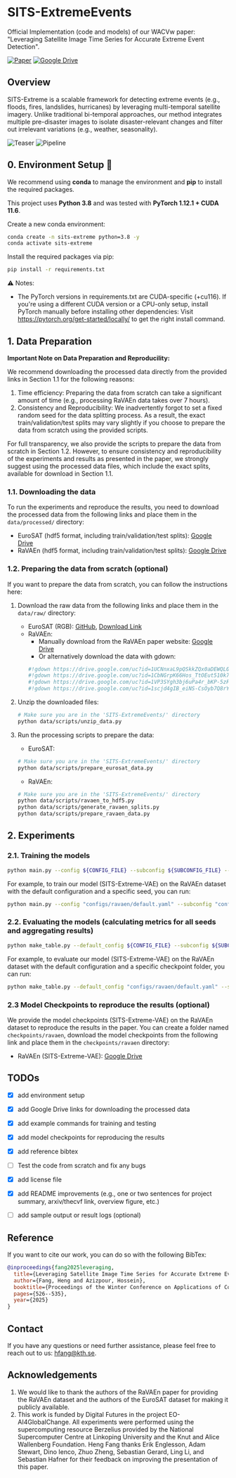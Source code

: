 # SITS-ExtremeEvents
Official Implementation (code and models) of our WACVw paper: "Leveraging Satellite Image Time Series for Accurate Extreme Event Detection".

[![Paper](https://img.shields.io/badge/Paper-WACVw%202025-blue)](https://openaccess.thecvf.com/content/WACV2025W/GeoCV/html/Fang_Leveraging_Satellite_Image_Time_Series_for_Accurate_Extreme_Event_Detection_WACVW_2025_paper.html)
[![Google Drive](https://img.shields.io/badge/Data-Google%20Drive-orange)](https://drive.google.com/drive/folders/13xS_ewTuenqaj7yCZ9g4_2RNCcQNDCMU?usp=drive_link)

## Overview

SITS-Extreme is a scalable framework for detecting extreme events (e.g., floods, fires, landslides, hurricanes) by leveraging multi-temporal satellite imagery. Unlike traditional bi-temporal approaches, our method integrates multiple pre-disaster images to isolate disaster-relevant changes and filter out irrelevant variations (e.g., weather, seasonality).

![Teaser](figures/teaser.png)
![Pipeline](figures/pipeline.png)



## 0. Environment Setup 🔧

We recommend using **conda** to manage the environment and **pip** to install the required packages.

This project uses **Python 3.8** and was tested with **PyTorch 1.12.1 + CUDA 11.6**.

Create a new conda environment:
```bash
conda create -n sits-extreme python=3.8 -y
conda activate sits-extreme
```

Install the required packages via pip:
```bash
pip install -r requirements.txt
```

⚠️ Notes:
- The PyTorch versions in requirements.txt are CUDA-specific (+cu116). If you're using a different CUDA version or a CPU-only setup, install PyTorch manually before installing other dependencies: Visit https://pytorch.org/get-started/locally/ to get the right install command.

## 1. Data Preparation

**Important Note on Data Preparation and Reproducility:**

We recommend downloading the processed data directly from the provided links in Section 1.1 for the following reasons:
1. Time efficiency: Preparing the data from scratch can take a significant amount of time (e.g., processing RaVAEn data takes over 7 hours).
2. Consistency and Reproducibility: We inadvertently forgot to set a fixed random seed for the data splitting process. As a result, the exact train/validation/test splits may vary slightly if you choose to prepare the data from scratch using the provided scripts. 

For full transparency, we also provide the scripts to prepare the data from scratch in Section 1.2. However, to ensure consistency and reproducibility of the experiments and results as presented in the paper, we strongly suggest using the processed data files, which include the exact splits, available for download in Section 1.1.

### 1.1. Downloading the data
To run the experiments and reproduce the results, you need to download the processed data from the following links and place them in the `data/processed/` directory:
<!-- TODO: Add Google Drive links before publication -->
- EuroSAT (hdf5 format, including train/validation/test splits): [Google Drive](https://drive.google.com/drive/folders/1f15oaI0-6Qqw-R25pXq-nTLN9ITS0VQp?usp=drive_link)
- RaVAEn (hdf5 format, including train/validation/test splits): [Google Drive](https://drive.google.com/drive/folders/1b5020p-2uq7RB-SNqIudJcqTii49KYKa?usp=drive_link)

### 1.2. Preparing the data from scratch (optional)
If you want to prepare the data from scratch, you can follow the instructions here:
1. Download the raw data from the following links and place them in the `data/raw/` directory:
    - EuroSAT (RGB): [GitHub](https://github.com/phelber/EuroSAT), [Download Link](https://madm.dfki.de/files/sentinel/EuroSAT.zip)
    - RaVAEn: 
        - Manually download from the RaVAEn paper website: [Google Drive](https://drive.google.com/drive/folders/1VEf49IDYFXGKcfvMsfh33VSiyx5MpHEn)
        - Or alternatively download the data with gdown:
        ```python
        #!gdown https://drive.google.com/uc?id=1UCNnxaL9pQSkkZQx0aDEWQL0UBXPXkv0 -O fires.zip
        #!gdown https://drive.google.com/uc?id=1CbNGrpK66Hos_TtOEut510k7CSHvSwkl -O landslides.zip
        #!gdown https://drive.google.com/uc?id=1VP3SYgh3bj6uPa4r_bKP-5zFP3JdGin8 -O hurricanes.zip
        #!gdown https://drive.google.com/uc?id=1scjd4gIB_eiNS-CsOyb7Q8rYWnl9TM-L -O floods.zip
        ```

2. Unzip the downloaded files:
    ```bash
    # Make sure you are in the 'SITS-ExtremeEvents/' directory
    python data/scripts/unzip_data.py
    ```

3. Run the processing scripts to prepare the data:
    - EuroSAT:
    ```bash
    # Make sure you are in the 'SITS-ExtremeEvents/' directory
    python data/scripts/prepare_eurosat_data.py
    ```
    - RaVAEn:
    ```bash
    # Make sure you are in the 'SITS-ExtremeEvents/' directory
    python data/scripts/ravaen_to_hdf5.py
    python data/scripts/generate_ravaen_splits.py
    python data/scripts/prepare_ravaen_data.py
    ```

<!-- **Important Note:** In the initial setup of this project, we forgot to set a fixed random seed for the data splitting process. As a result, the exact train/validation/test splits may vary slightly if you choose to prepare the data from scratch using the provided scripts (as outlined above in Section 1.2).

To ensure reproducility of the experiments and results as presented in the paper, we have provided the exact train/validation/test splits in the processed data files that you can download from the links in Section 1.1. -->

## 2. Experiments
### 2.1. Training the models
```bash
python main.py --config ${CONFIG_FILE} --subconfig ${SUBCONFIG_FILE} --seed ${SEED}
```

For example, to train our model (SITS-Extreme-VAE) on the RaVAEn dataset with the default configuration and a specific seed, you can run:
```bash
python main.py --config "configs/ravaen/default.yaml" --subconfig "configs/ravaen/vae.yaml" --seed 42
```

### 2.2. Evaluating the models (calculating metrics for all seeds and aggregating results)
```bash
python make_table.py --default_config ${CONFIG_FILE} --subconfig ${SUBCONFIG_FILE} --checkpoint_folder ${CHECKPOINT_FOLDER} --dataset ${DATASET}
```

For example, to evaluate our model (SITS-Extreme-VAE) on the RaVAEn dataset with the default configuration and a specific checkpoint folder, you can run:
```bash
python make_table.py --default_config "configs/ravaen/default.yaml" --subconfig $"configs/ravaen/vae.yaml" --checkpoint_folder "checkpoints/ravaen" --dataset "ravaen"
```

### 2.3 Model Checkpoints to reproduce the results (optional)
We provide the model checkpoints (SITS-Extreme-VAE) on the RaVAEn dataset to reproduce the results in the paper. You can create a folder named `checkpoints/ravaen`, download the model checkpoints from the following link and place them in the `checkpoints/ravaen` directory:
- RaVAEn (SITS-Extreme-VAE): [Google Drive](https://drive.google.com/drive/folders/1om-kO4G-CBONe4-er_j1hX1xEK8CQiF5?usp=drive_link) 


## TODOs
- [x] add environment setup
- [x] add Google Drive links for downloading the processed data
- [x] add example commands for training and testing
- [x] add model checkpoints for reproducing the results
- [x] add reference bibtex
- [ ] Test the code from scratch and fix any bugs
- [x] add license file
- [x] add README improvements (e.g., one or two sentences for project summary, arxiv/thecvf link, overview figure, etc.)
- [ ] add sample output or result logs (optional)


## Reference
If you want to cite our work, you can do so with the following BibTex:
```bibtex
@inproceedings{fang2025leveraging,
  title={Leveraging Satellite Image Time Series for Accurate Extreme Event Detection},
  author={Fang, Heng and Azizpour, Hossein},
  booktitle={Proceedings of the Winter Conference on Applications of Computer Vision},
  pages={526--535},
  year={2025}
}
```

## Contact
If you have any questions or need further assistance, please feel free to reach out to us: hfang@kth.se.

## Acknowledgements
1. We would like to thank the authors of the RaVAEn paper for providing the RaVAEn dataset and the authors of the EuroSAT dataset for making it publicly available.
2. This work is funded by Digital Futures in the project EO-AI4GlobalChange. All experiments were performed using the supercomputing resource Berzelius provided by the National Supercomputer Centre at Linkoping University and the Knut and Alice Wallenberg Foundation. Heng Fang thanks Erik Englesson, Adam Stewart, Dino Ienco, Zhuo Zheng, Sebastian Gerard, Ling Li, and Sebastian Hafner for their feedback on improving the presentation of this paper.